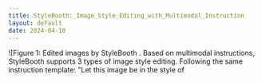 ```yaml
---
title: StyleBooth:_Image_Style_Editing_with_Multimodal_Instruction
layout: default
date: 2024-04-18
---
```

![Figure 1: Edited images by StyleBooth . Based on multimodal instructions, StyleBooth supports 3 types of image style editing. Following the same instruction template: "Let this image be in the style of <style>/<image>", we conduct (a) text-based style editing and (b) exemplar-based style editing (c) compositional style editing. "<style>" or "<image>" is the identifier of textual style name and visual exemplar images. The style name is placed under the result image and exemplar is shown at the left-bottom corner. In (c), the style name and identifier "<image>" are marked in different color fading levels. The degree of fading represents the proportion of the corresponding style in the result images. Tuned by our elegantly designed style editing data, StyleBooth is capable of generating high-quality output images in diverse styles.]({{ '/images/04-2024/StyleBooth:_Image_Style_Editing_with_Multimodal_Instruction/figure_1.jpg' | relative_url }})
## 1. Motivation of the Paper
The authors address two primary challenges in diffusion-based image editing. First, existing methods typically accept instructions in only a single modality, either text or an exemplar image, but not both simultaneously. This limits creative flexibility. Second, there is a significant scarcity of high-quality training data for image style editing, specifically lacking large-scale, content-consistent triplets of source images, target stylized images, and corresponding multimodal instructions.

## 2. Key Ideas and Methodology
The core idea of the paper is **StyleBooth**, a framework that unifies text and image exemplars into a single multimodal instruction for style editing.

The methodology involves:
*   **Multimodal Instruction:** The model uses special tokens (`<style>` for text, `<image>` for exemplars) within a text prompt. An exemplar image is encoded using a CLIP image encoder, and its features are mapped into the text embedding space via a trainable convolutional alignment layer. This creates a unified conditioning vector for the diffusion model.
*   **Model Architecture:** StyleBooth is built upon a pre-trained latent diffusion model (similar to InstructPix2Pix). It takes the original image (as a latent code) and the unified multimodal instruction as inputs to guide the denoising process, generating the edited image.
*   **Compositional Control:** A "Scale Weighting Mechanism" is introduced to adjust the influence of multiple text or image styles during inference, enabling style interpolation and composition by applying different weights to their respective feature embeddings.

## 3. Datasets Used / Presented
The authors introduce a new high-quality dataset for style editing, which they also name **StyleBooth**.

*   **Name:** StyleBooth Dataset
*   **Description:** This dataset was created through a novel "Iterative Style-Destyle Tuning and Editing" pipeline. The process starts with T2I-generated stylized and plain images. It then iteratively fine-tunes specialized "Style Tuners" and "De-style Tuners" (LoRA models) and uses them to generate and refine stylized/plain image pairs. A CLIP-based filtering step is applied after each iteration to discard low-quality or content-inconsistent pairs.
*   **Size and Domain:** The final dataset contains high-quality, content-preserved image pairs across 63 different artistic styles.

## 4. Main Results
StyleBooth was evaluated against state-of-the-art text-based editing models (InstructPix2Pix, MagicBrush, Emu Edit) on the style editing subset of the Emu Edit benchmark.

*   **Quantitative Results:** StyleBooth achieved the highest instruction-following success rate (SRins) of 77.65% and the highest user preference rate (UPR) of 58.85% when compared against all baselines. While its content preservation score (SRcont) of 94.47% was slightly below Emu Edit's 97.12%, qualitative results show Emu Edit often fails to apply the style sufficiently, whereas StyleBooth strikes a better balance.
*   **Author-claimed Impact:** The results demonstrate that the quality and diversity of the training data significantly enhance the model's ability to preserve content and accurately apply styles, leading to superior editing quality, especially in zero-shot scenarios with novel styles and instruction formats.

## 5. Ablation Studies
The paper demonstrates the effectiveness of its data generation pipeline through an iterative improvement analysis.

*   **Experiment:** The authors compared the "usability rate" of the generated image pairs before and after their iterative tuning-and-editing process. The usability rate is the percentage of image pairs that pass a CLIP-score-based filter, indicating sufficient style change and content preservation.
*   **Impact:** The iterative process dramatically improved the quality of the dataset. The average usability rate of the generated pairs increased from **38.11%** after a single vanilla de-styling step to **79.91%** after the full iterative pipeline. This highlights the critical role of the proposed data generation strategy in creating a high-quality dataset.

## 6. Paper Figures
![Figure 2: Overview of StyleBooth method. We propose Multimodal Instruction, mapping the text input and exemplar image input into a same hidden space through a trainable matrix W , which unifies vision and text instructions. The textual instruction templates are carefully designed, introducing undetermined identifiers like "<style>" and "<image>" to support multimodal inputs. To balance every style for compositional style editing, we conduct Scale Weights Mechanism α i on the hidden space embeddings. Editing is conditioned by multimodal features following the composed instructions from different modalities at the same time.]({{ '/images/04-2024/StyleBooth:_Image_Style_Editing_with_Multimodal_Instruction/figure_2.jpg' | relative_url }})
![Figure 3: Iterative Style-Destyle Tuning and Editing pipeline. Following a de-style editing, filtering, style tuning, stylize editing, filtering and de-style tuning steps, Iterative Style-Destyle Tuning and Editing leverages the image quality and usability.]({{ '/images/04-2024/StyleBooth:_Image_Style_Editing_with_Multimodal_Instruction/figure_3.jpg' | relative_url }})
![Figure 4: Generated samples of the intermediate and final image pairs during Iterative StyleDestyle Tuning and Editing. During iterations, image quality gets higher while key style features are gradually wiped off in the de-styled images. We show the style images and de-style results generated in 1st and 2nd de-styled phase and a plain image and results generated in 1st stylize phase.]({{ '/images/04-2024/StyleBooth:_Image_Style_Editing_with_Multimodal_Instruction/figure_4.jpg' | relative_url }})
![Figure 5: Comparisons with instruction-based style editing baselines in Emu Edit benchmark. We show editing results of StyleBooth and 3 baselines. The results of StyleBooth are the most accurate in both style conveying and content preservation comparing to others, though some of the styles and instruction syntax are not contained in our tuning dataset.]({{ '/images/04-2024/StyleBooth:_Image_Style_Editing_with_Multimodal_Instruction/figure_5.jpg' | relative_url }})
![Figure 6: Exemplar-based style editing comparisons The inputs include a style exemplar and an original image displayed on the left-bottom corner of exemplar images. StyleBooth achieves both accurate style extraction and transformation and identical content preservation.]({{ '/images/04-2024/StyleBooth:_Image_Style_Editing_with_Multimodal_Instruction/figure_6.jpg' | relative_url }})
![Figure 7: StyleBooth compositional style editing and style interpolation. StyleBooth unifies textual and visual exemplar by mapping them into a same hidden space making it possible to adjust the proportion of different styles in different modalities.]({{ '/images/04-2024/StyleBooth:_Image_Style_Editing_with_Multimodal_Instruction/figure_7.jpg' | relative_url }})

